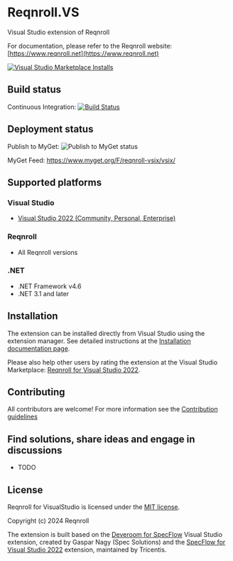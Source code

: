 # Reqnroll.VS

Visual Studio extension of Reqnroll

For documentation, please refer to the Reqnroll website:
[https://www.reqnroll.net](https://www.reqnroll.net)

[![Visual Studio Marketplace Installs](https://img.shields.io/visual-studio-marketplace/i/ReqnrollTeam.ReqnrollForVisualStudio2022?label=installs%20VS2022)](https://marketplace.visualstudio.com/items?itemName=ReqnrollTeam.ReqnrollForVisualStudio2022)

## Build status

Continuous Integration: [![Build Status](https://reqnroll.visualstudio.com/Reqnroll/_apis/build/status/Reqnroll.VS.CI)](https://reqnroll.visualstudio.com/Reqnroll/_build?definitionId=52)

## Deployment status

Publish to MyGet: ![Publish to MyGet status](https://vsrm.dev.azure.com/reqnroll/_apis/public/Release/badge/4d755a95-f4b3-45f5-abb5-aeccc2b85d15/13/57)

MyGet Feed: <https://www.myget.org/F/reqnroll-vsix/vsix/>

## Supported platforms

### Visual Studio

* [Visual Studio 2022 (Community, Personal, Enterprise)](https://marketplace.visualstudio.com/items?itemName=ReqnrollTeam.ReqnrollForVisualStudio2022)

### Reqnroll

* All Reqnroll versions

### .NET

* .NET Framework v4.6
* .NET 3.1 and later

## Installation

The extension can be installed directly from Visual Studio using the extension manager. See detailed instructions at the [Installation documentation page](https://docs.reqnroll.net/projects/reqnroll/en/latest/visualstudio/visual-studio-installation.html).

Please also help other users by rating the extension at the Visual Studio Marketplace: [Reqnroll for Visual Studio 2022](https://marketplace.visualstudio.com/items?itemName=ReqnrollTeam.ReqnrollForVisualStudio2022).

## Contributing

All contributors are welcome! For more information see the [Contribution guidelines](CONTRIBUTION.md)

## Find solutions, share ideas and engage in discussions

* TODO

## License

Reqnroll for VisualStudio is licensed under the [MIT license](LICENSE).

Copyright (c) 2024 Reqnroll

The extension is built based on the [Deveroom for SpecFlow](https://github.com/specsolutions/deveroom-visualstudio) Visual Studio extension, created by Gaspar Nagy (Spec Solutions) and the [SpecFlow for Visual Studio 2022](https://github.com/SpecFlowOSS/SpecFlow.VS) extension, maintained by Tricentis.